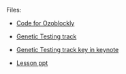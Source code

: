 
Files:

- [Code for Ozoblockly](GeneticTesting.ozocode)

- [Genetic Testing track](GeneticTesting_11by17_HG_SummerBridge.pdf)

- [Genetic Testing track key in keynote](GeneticTesting_11by17_HG_SummerBridge.key)

- [Lesson ppt]()
